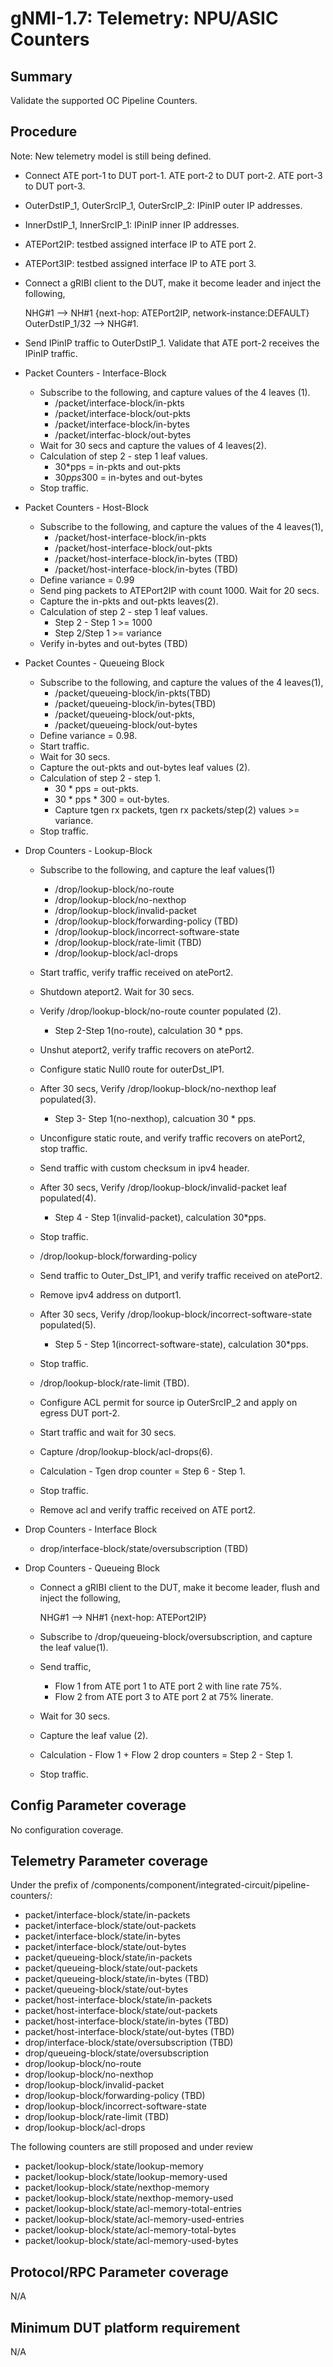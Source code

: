 # gNMI-1.7: Telemetry: NPU/ASIC Counters

## Summary

Validate the supported OC Pipeline Counters.

## Procedure

Note: New telemetry model is still being defined.

*   Connect ATE port-1 to DUT port-1. ATE port-2 to DUT port-2. ATE port-3 to DUT port-3.
*   OuterDstIP_1, OuterSrcIP_1, OuterSrcIP_2: IPinIP outer IP addresses.
*   InnerDstIP_1, InnerSrcIP_1: IPinIP inner IP addresses.
*   ATEPort2IP: testbed assigned interface IP to ATE port 2.
*   ATEPort3IP: testbed assigned interface IP to ATE port 3.
*   Connect a gRIBI client to the DUT, make it become leader and inject the following,

    NHG#1 --> NH#1 {next-hop: ATEPort2IP, network-instance:DEFAULT}
    OuterDstIP_1/32  --> NHG#1.

*   Send IPinIP traffic to OuterDstIP_1. Validate that ATE port-2 receives the IPinIP traffic.

*   Packet Counters - Interface-Block

    *   Subscribe to the following, and capture values of the 4 leaves (1).
        * /packet/interface-block/in-pkts
        * /packet/interface-block/out-pkts
        * /packet/interface-block/in-bytes
        * /packet/interfac-block/out-bytes
    *   Wait for 30 secs and capture the values of 4 leaves(2). 
    *   Calculation of step 2 - step 1 leaf values. 
        * 30*pps = in-pkts and out-pkts
        * 30*pps*300 = in-bytes and out-bytes
    * Stop traffic.

*   Packet Counters - Host-Block

    *   Subscribe to the following, and capture the values of the 4 leaves(1),
        * /packet/host-interface-block/in-pkts
        * /packet/host-interface-block/out-pkts
        * /packet/host-interface-block/in-bytes (TBD)
        * /packet/host-interface-block/in-bytes (TBD)
    *   Define variance = 0.99
    *   Send ping packets to ATEPort2IP with count 1000. Wait for 20 secs.
    *   Capture the in-pkts and out-pkts leaves(2).
    *   Calculation of step 2 - step 1 leaf values.
        * Step 2 - Step 1 >= 1000
        * Step 2/Step 1 >= variance
    *   Verify in-bytes and out-bytes (TBD)

*   Packet Countes - Queueing Block

    *   Subscribe to the following, and capture the values of the 4 leaves(1),
        * /packet/queueing-block/in-pkts(TBD)
        * /packet/queueing-block/in-bytes(TBD)
        * /packet/queueing-block/out-pkts,
        * /packet/queueing-block/out-bytes
    *   Define variance = 0.98.
    *   Start traffic.
    *   Wait for 30 secs.
    *   Capture the out-pkts and out-bytes leaf values (2).
    *   Calculation of step 2 - step 1.
        *  30 * pps = out-pkts.
        *  30 * pps * 300 = out-bytes.
        *  Capture tgen rx packets, tgen rx packets/step(2) values >= variance.
    *   Stop traffic.


*   Drop Counters - Lookup-Block

    *   Subscribe to the following, and capture the leaf values(1)
        * /drop/lookup-block/no-route
        * /drop/lookup-block/no-nexthop
        * /drop/lookup-block/invalid-packet
        * /drop/lookup-block/forwarding-policy (TBD)
        * /drop/lookup-block/incorrect-software-state
        * /drop/lookup-block/rate-limit (TBD)
        * /drop/lookup-block/acl-drops
    
    *   Start traffic, verify traffic received on atePort2.
    *   Shutdown ateport2. Wait for 30 secs.
    *   Verify /drop/lookup-block/no-route counter populated (2).
        * Step 2-Step 1(no-route), calculation 30 * pps.       
    *   Unshut ateport2, verify traffic recovers on atePort2.

    *   Configure static Null0 route for outerDst_IP1.
    *   After 30 secs, Verify /drop/lookup-block/no-nexthop leaf populated(3).
        * Step 3- Step 1(no-nexthop), calcuation 30 * pps.
    *   Unconfigure static route, and verify traffic recovers on atePort2, stop traffic.

    *   Send traffic with custom checksum in ipv4 header.
    *   After 30 secs, Verify /drop/lookup-block/invalid-packet leaf populated(4).
        * Step 4 - Step 1(invalid-packet), calculation 30*pps.
    *   Stop traffic. 

    *   /drop/lookup-block/forwarding-policy <TBD>

    *   Send traffic to Outer_Dst_IP1, and verify traffic received on atePort2.
    *   Remove ipv4 address on dutport1.
    *   After 30 secs, Verify /drop/lookup-block/incorrect-software-state populated(5).
        * Step 5 - Step 1(incorrect-software-state), calculation 30*pps.
    *   Stop traffic.

    *   /drop/lookup-block/rate-limit (TBD).

    *   Configure ACL permit for source ip OuterSrcIP_2 and apply on egress DUT port-2.
    *   Start traffic and wait for 30 secs.
    *   Capture /drop/lookup-block/acl-drops(6).
    *   Calculation - Tgen drop counter = Step 6 - Step 1.
    *   Stop traffic.
    *   Remove acl and verify traffic received on ATE port2.

*   Drop Counters - Interface Block
    *   drop/interface-block/state/oversubscription (TBD)

*   Drop Counters - Queueing Block
    *   Connect a gRIBI client to the DUT, make it become leader, flush and inject the following,

        NHG#1 --> NH#1 {next-hop: ATEPort2IP}
    *   Subscribe to /drop/queueing-block/oversubscription, and capture the leaf value(1).
    *   Send traffic, 
        * Flow 1 from ATE port 1 to ATE port 2 with line rate 75%.
        * Flow 2 from ATE port 3 to ATE port 2 at 75% linerate.
    *   Wait for 30 secs.
    *   Capture the leaf value (2).
    *   Calculation - Flow 1 + Flow 2 drop counters = Step 2 - Step 1.
    *   Stop traffic.
    

## Config Parameter coverage

No configuration coverage.

## Telemetry Parameter coverage

Under the prefix of /components/component/integrated-circuit/pipeline-counters/:
   
 *   packet/interface-block/state/in-packets
 *   packet/interface-block/state/out-packets
 *   packet/interface-block/state/in-bytes 
 *	 packet/interface-block/state/out-bytes 
 *	 packet/queueing-block/state/in-packets
 *	 packet/queueing-block/state/out-packets
 *	 packet/queueing-block/state/in-bytes (TBD)
 *	 packet/queueing-block/state/out-bytes
 *	 packet/host-interface-block/state/in-packets
 *	 packet/host-interface-block/state/out-packets
 *	 packet/host-interface-block/state/in-bytes (TBD)
 *	 packet/host-interface-block/state/out-bytes (TBD)
 *	 drop/interface-block/state/oversubscription (TBD)
 *	 drop/queueing-block/state/oversubscription
 *	 drop/lookup-block/no-route
 *	 drop/lookup-block/no-nexthop
 *	 drop/lookup-block/invalid-packet
 *	 drop/lookup-block/forwarding-policy (TBD)
 *	 drop/lookup-block/incorrect-software-state
 *	 drop/lookup-block/rate-limit (TBD)
 *	 drop/lookup-block/acl-drops

The following counters are still proposed and under review
 *	packet/lookup-block/state/lookup-memory
 *	packet/lookup-block/state/lookup-memory-used
 *	packet/lookup-block/state/nexthop-memory
 *	packet/lookup-block/state/nexthop-memory-used
 *	packet/lookup-block/state/acl-memory-total-entries
 *	packet/lookup-block/state/acl-memory-used-entries
 *	packet/lookup-block/state/acl-memory-total-bytes
 *	packet/lookup-block/state/acl-memory-used-bytes

## Protocol/RPC Parameter coverage

N/A

## Minimum DUT platform requirement

N/A
